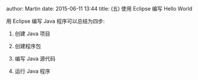 author: Martin
date: 2015-06-11 13:44
title: (五) 使用 Eclipse 编写 Hello World

用 Eclipse 编写 Java 程序可以总结为四步:

1. 创建 Java 项目

2. 创建程序包

3. 编写 Java 源代码

4. 运行 Java 程序
